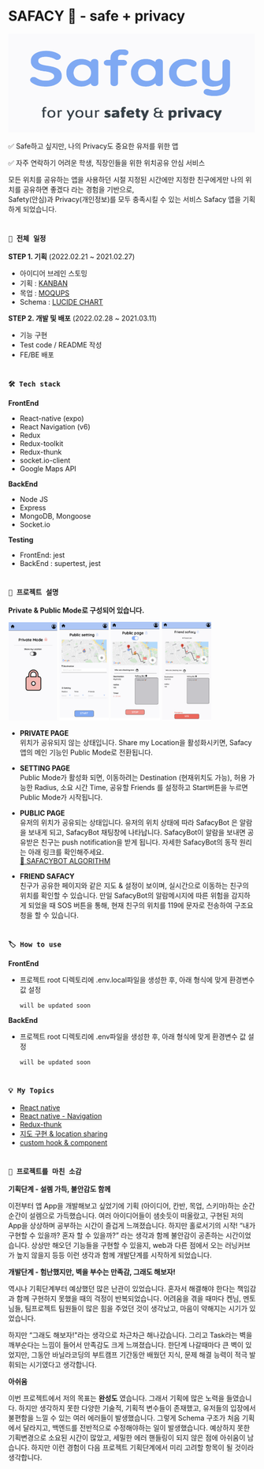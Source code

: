 # SAFACY 🔐 - safe + privacy

<img src = "./assets/splash.png" width="500" height="200">

✅ Safe하고 싶지만, 나의 Privacy도 중요한 유저를 위한 앱

✅ 자주 연락하기 어려운 학생, 직장인들을 위한 위치공유 안심 서비스

모든 위치를 공유하는 앱을 사용하던 시절 지정된 시간에만 지정한 친구에게만 나의 위치를 공유하면 좋겠다 라는 경험을 기반으로,  
Safety(안심)과 Privacy(개인정보)를 모두 충족시킬 수 있는 서비스 Safacy 앱을 기획하게 되었습니다.

#

### `📆 전체 일정`

**STEP 1. 기획** (2022.02.21 ~ 2021.02.27)

- 아이디어 브레인 스토밍
- 기획 : [KANBAN](https://www.notion.so/KANBAN-47c02f609fe64356a70725e1af3116f2)
- 목업 : [MOQUPS](https://app.moqups.com/jnrQ3UoEeDt8ARcn8QzwxsrVMODKMW1D/view/page/abd5b553e)
- Schema : [LUCIDE CHART](https://lucid.app/lucidchart/376e21f8-ec98-4572-a510-802917ec0dbf/edit?invitationId=inv_739dd0c1-a2d0-4a2a-a300-183c0ad96d54)

**STEP 2. 개발 및 배포** (2022.02.28 ~ 2021.03.11)

- 기능 구현
- Test code / README 작성
- FE/BE 배포

#

### `🛠 Tech stack`

**FrontEnd**

- React-native (expo)
- React Navigation (v6)
- Redux
- Redux-toolkit
- Redux-thunk
- socket.io-client
- Google Maps API

**BackEnd**

- Node JS
- Express
- MongoDB, Mongoose
- Socket.io

**Testing**

- FrontEnd: jest
- BackEnd : supertest, jest

#

### `📌 프로젝트 설명`

**Private & Public Mode로 구성되어 있습니다.**

<img src = "./assets/img/README/private.png" width="100" height="200">
<img src = "./assets/img/README/public setting.png" width="100" height="200">
<img src = "./assets/img/README/public.png" width="100" height="200">
<img src = "./assets/img/README/friend safacy.png" width="100" height="200">

- **PRIVATE PAGE**  
  위치가 공유되지 않는 상태입니다.
  Share my Location을 활성화시키면, Safacy 앱의 메인 기능인 Public Mode로 전환됩니다.

- **SETTING PAGE**  
  Public Mode가 활성화 되면, 이동하려는 Destination (현재위치도 가능), 허용 가능한 Radius, 소요 시간 Time, 공유할 Friends 를 설정하고 Start버튼을 누르면 Public Mode가 시작됩니다.

- **PUBLIC PAGE**  
  유저의 위치가 공유되는 상태입니다. 유저의 위치 상태에 따라 SafacyBot 은 알람을 보내게 되고, SafacyBot 채팅창에 나타납니다. SafacyBot이 알람을 보내면 공유받은 친구는 push notification을 받게 됩니다. 자세한 SafacyBot의 동작 원리는 아래 링크를 확인해주세요.  
  [🤖 SAFACYBOT ALGORITHM](https://www.notion.so/d76a615fd2f54532909704de3d30d133)

- **FRIEND SAFACY**  
  친구가 공유한 페이지와 같은 지도 & 설정이 보이며, 실시간으로 이동하는 친구의 위치를 확인할 수 있습니다. 만일 SafacyBot의 알람메시지에 따른 위험을 감지하게 되었을 때 SOS 버튼을 통해, 현재 친구의 위치를 119에 문자로 전송하여 구조요청을 할 수 있습니다.

#

### `🏷 How to use`

**FrontEnd**

- 프로젝트 root 디렉토리에 .env.local파일을 생성한 후, 아래 형식에 맞게 환경변수 값 설정

  ```(javascript)
  will be updated soon
  ```

**BackEnd**

- 프로젝트 root 디렉토리에 .env파일을 생성한 후, 아래 형식에 맞게 환경변수 값 설정

  ```(javascript)
  will be updated soon
  ```

#

### `💡 My Topics`

- <U>React native</U>
- <U>React native - Navigation</U>
- <U>Redux-thunk</U>
- <U>지도 구현 & location sharing</U>
- <U>custom hook & component</U>

#

### `🔖 프로젝트를 마친 소감`

**기획단계 - 설렘 가득, 불안감도 함께**

이전부터 앱 App을 개발해보고 싶었기에 기획 (아이디어, 칸반, 목업, 스키마)하는 순간순간이 설렘으로 가득했습니다. 여러 아이디어들이 샘솟듯이 떠올랐고, 구현된 저의 App을 상상하며 공부하는 시간이 즐겁게 느껴졌습니다. 하지만 홀로서기의 시작! “내가 구현할 수 있을까? 혼자 할 수 있을까?” 라는 생각과 함께 불안감이 공존하는 시간이었습니다. 상상만 해오던 기능들을 구현할 수 있을지, web과 다른 점에서 오는 러닝커브가 높지 않을지 등등 이런 생각과 함께 개발단계를 시작하게 되었습니다.

**개발단계 - 험난했지만, 벽을 부수는 만족감, 그래도 해보자!**

역시나 기획단계부터 예상했던 많은 난관이 있었습니다. 혼자서 해결해야 한다는 책임감과 함께 구현하지 못했을 때의 걱정이 반복되었습니다. 어려움을 겪을 때마다 켄님, 멘토님들, 팀프로젝트 팀원들이 많은 힘을 주었던 것이 생각났고, 마음이 약해지는 시기가 있었습니다.

하지만 “그래도 해보자!"라는 생각으로 차근차근 해나갔습니다. 그리고 Task라는 벽을 깨부순다는 느낌이 들어서 만족감도 크게 느껴졌습니다. 한단계 나갈때마다 큰 벽이 있었지만, 그동안 바닐라코딩의 부트캠프 기간동안 배웠던 지식, 문제 해결 능력이 적극 발휘되는 시기였다고 생각합니다.

**아쉬움**

이번 프로젝트에서 저의 목표는 **완성도** 였습니다. 그래서 기획에 많은 노력을 들였습니다. 하지만 생각하지 못한 다양한 기술적, 기획적 변수들이 존재했고, 유저들의 입장에서 불편함을 느낄 수 있는 여러 에러들이 발생했습니다. 그렇게 Schema 구조가 처음 기획에서 달라지고, 백엔드를 전반적으로 수정해야하는 일이 발생했습니다. 예상하지 못한 기획변경으로 소요된 시간이 많았고, 세밀한 에러 핸들링이 되지 않은 점에 아쉬움이 남습니다. 하지만 이런 경험이 다음 프로젝트 기획단계에서 미리 고려할 항목이 될 것이라 생각합니다.
